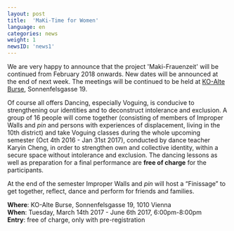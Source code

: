 ```yaml
---
layout: post
title:  'MaKi-Time for Women'
language: en
categories: news
weight: 1
newsID: 'news1'
---
```


We are very happy to announce that the project 'Maki-Frauenzeit' will be continued from February 2018 onwards. New dates will be announced at the end of next week. The meetings will be continued to be held at [KO-Alte Burse](https://www.ko-alteburse.at/), Sonnenfelsgasse 19.

Of course all offers Dancing, especially Voguing, is conducive to strengthening our identities and to deconstruct intolerance and exclusion. A group of 16 people will come together (consisting of members of Improper Walls and *pin* and persons with experiences of displacement, living in the 10th district) and take Voguing classes during the whole upcoming semester (Oct 4th 2016 - Jan 31st 2017), conducted by dance teacher Karyin Cheng, in order to strengthen own and collective identity, within a secure space without intolerance and exclusion. The dancing lessons as well as preparation for a final performance are **free of charge** for the participants.

At the end of the semester Improper Walls and *pin* will host a “Finissage” to get together, reflect, dance and perform for friends and families.  

**Where**: KO-Alte Burse, Sonnenfelsgasse 19, 1010 Vienna  
**When**: Tuesday, March 14th 2017 - June 6th 2017, 6:00pm-8:00pm  
**Entry**: free of charge, only with pre-registration
